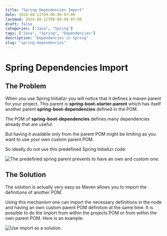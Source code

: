 ```yaml
---
title: "Spring Dependencies Import"
date: 2024-08-22T09:00:00-07:00
lastmod: 2024-08-22T09:00:00-07:00
draft: false
categories: ["Java", "Spring"]
tags: ["Java", "Spring", "Dependencies"]
description: "Dependencies in Spring"
slug: "spring-dependencies"
---
```


# Spring Dependencies Import

## The Problem

When you use Spring Initializr you will notice that it defines a maven parent for your project. This parent is **spring-boot-starter-parent** which has itself another parent **spring-boot-dependencies** defined in the POM.

The POM of **spring-boot-dependencies** defines many dependencies already that are useful.

But having it available only from the parent POM might be limiting as you want to use your own custom parent POM.

So ideally do not use this predefined Spring Initializr code:

![The predefined spring parent prevents to have an own and custom one.](../images/spring-parent.png)


## The Solution

The solution is actually very easy as Maven allows you to import the definitions of another POM.

Using this mechanism one can import the necessary definitions in the <dependencyManagement> node and having an own custom parent POM definition at the same time. It is possible to do the import from within the projects POM or from within the own parent POM. Here is an example:

![Use import as a solution.](../images/spring-import.png)